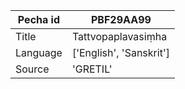 |Pecha id | PBF29AA99
| --- | --- 
|Title | Tattvopaplavasiṃha 
|Language | ['English', 'Sanskrit']
|Source | 'GRETIL'